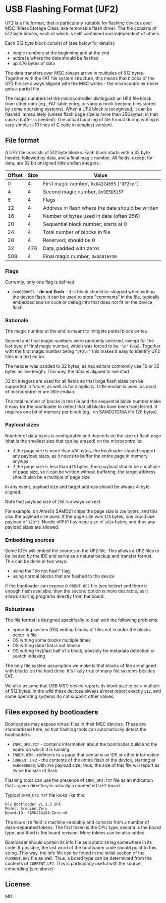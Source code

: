 # USB Flashing Format (UF2)

UF2 is a file format, that is particularly suitable for flashing devices over
MSC (Mass Storage Class; aka removable flash drive). The file consists of 512
byte blocks, each of which is self-contained and independent of others.

Each 512 byte block consist of (see below for details):
* magic numbers at the beginning and at the end
* address where the data should be flashed
* up 476 bytes of data

The data transfers over MSC always arrive in multiples of 512 bytes.
Together with the FAT file system structure, this means that blocks of the
UF2 file are always aligned with the MSC writes - the microcontroller 
never gets a partial file.

The magic numbers let the microcontroller distinguish an UF2 file block from
other data (eg., FAT table entry, or various book-keeping files stored by some
operating systems).  When a UF2 block is recognized, it can be flashed
immediately (unless flash page size is more than 256 bytes; in that case a buffer
is needed). The actual handling of file format during writing is very simple
(~10 lines of C code in simplest version).

## File format

A UF2 file consists of 512 byte blocks. Each block starts with a 32 byte
header, followed by data, and a final magic number.
All fields, except for data, are 32 bit unsigned little endian integers.


| Offset | Size | Value                                             |
|--------|------|---------------------------------------------------|
| 0      | 4    | First magic number, `0x0A324655` (`"UF2\n"`)      |
| 4      | 4    | Second magic number, `0x9E5D5157`                 |
| 8      | 4    | Flags                                             |
| 12     | 4    | Address in flash where the data should be written |
| 16     | 4    | Number of bytes used in data (often 256)          |
| 20     | 4    | Sequential block number; starts at 0              |
| 24     | 4    | Total number of blocks in file                    |
| 28     | 4    | Reserved; should be 0                             |
| 32     | 476  | Data, padded with zeros                           |
| 508    | 4    | Final magic number, `0x0AB16F30`                  |

### Flags

Currently, only one flag is defined:

* `0x00000001` - **do not flash** - this block should be skipped when writing the
  device flash; it can be used to store "comments" in the file, typically
  embedded source code or debug info that does not fit on the device flash

### Rationale

The magic number at the end is meant to mitigate partial block writes.

Second and final magic numbers were randomly selected, except for the last byte
of final magic number, which was forced to be `'\n'` (`0xA`). Together with the
first magic number being `"UF2\n"` this makes it easy to identify UF2 files in
a text editor.

The header was padded to 32 bytes, as hex editors commonly use 16 or 32 bytes
as line length.  This way, the data is aligned to line start.

32 bit integers are used for all fields so that large flash sizes can be
supported in future, as well as for simplicity. Little endian is used, as most
of microcontroller are little endian.

The total number of blocks in the file and the sequential block number make it
easy for the bootloader to detect that all blocks have been transferred. It
requires one bit of memory per block (eg., on SAMD21G18A it's 128 bytes).

### Payload sizes

Number of data bytes is configurable and depends on the size of
flash page (that is the smallest size that can be erased) on the
microcontroller.

* if the page size is more than `476` bytes, the bootloader should support
  any payload sizes, as it needs to buffer the entire page in memory anyway
* if the page size is less than `476` bytes, then payload should be a multiple
  of page size, so it can be written without buffering; the target address
  should also be a multiple of page size

In any event, payload size and target address should be always 4-byte aligned.

Note that payload size of `256` is always correct.

For example, on Atmel's SAMD21 chips the page size is `256` bytes, and this 
also the payload size used. If the page size was `128` bytes, one could use
payload of `128*3`. Nordic nRF51 has page size of `1024` bytes, and thus 
any payload sizes are allowed.

### Embedding sources

Some IDEs will embed the sources in the UF2 file. This allows a UF2 files to be
loaded by the IDE and serve as a natural backup and transfer format.
This can be done in two ways:

* using the "do not flash" flag
* using normal blocks that are flashed to the device

If the bootloader can expose `CURRENT.UF2` file (see below) and there is enough
flash available, than the second option is more desirable, as it allows sharing
programs directly from the board.

### Robustness

The file format is designed specifically to deal with the following problems:

* operating system (OS) writing blocks of files not in order the blocks occur in file
* OS writing some blocks multiple times
* OS writing data that is not blocks
* OS writing first/last half of a block, possibly for metadata detection or search indexing

The only file system assumption we make is that blocks of file are aligned with
blocks on the hard drive. It's likely true of many file systems besides FAT.

We also assume that USB MSC device reports its block size to be a multiple of 512
bytes. In the wild these devices always almost report exactly `512`, and some
operating systems do not support other values.

## Files exposed by bootloaders

Bootloaders may expose virtual files in their MSC devices.  These are
standardized here, so that flashing tools can automatically detect the
bootloaders.

* `INFO_UF2.TXT` - contains information about the bootloader build and the board on which it is running
* `INDEX.HTM` - redirects to a page that contains an IDE or other information
* `CURRENT.UF2` - the contents of the entire flash of the device, starting at `0x00000000`, with `256` payload size;
  thus, the size of this file will report as twice the size of flash

Flashing tools can use the presence of `INFO_UF2.TXT` file as an indication that
a given directory is actually a connected UF2 board.

Typical `INFO_UF2.TXT` file looks like this:
```
UF2 Bootloader v1.1.3 SFA
Model: Arduino Zero
Board-ID: SAMD21G18A-Zero-v0
```

The `Board-ID` field is machine-readable and consists from a number of dash-separated tokens.
The first token is the CPU type, second is the board type, and third is the board revision.
More tokens can be also added.

Bootloader should contain its info file as a static string somewhere in its code.
If possible, the last word of the bootloader code should point to this string.
This way, the info file can be found in the initial section of the `CURRENT.UF2`
file as well. Thus, a board type can be determined from the contents of `CURRENT.UF2`.
This is particularly useful with the source embedding (see above).


## License

MIT
